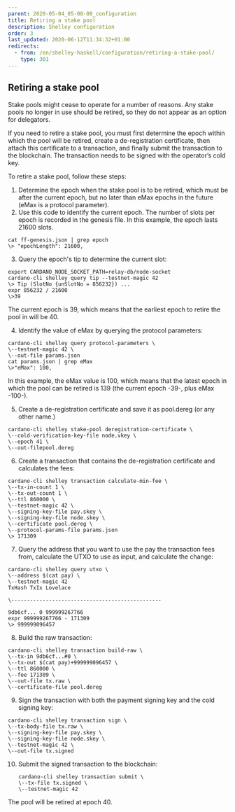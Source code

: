 ```yaml
---
parent: 2020-05-04_05-00-00_configuration
title: Retiring a stake pool
description: Shelley configuration
order: 3
last_updated: 2020-06-12T11:34:32+01:00
redirects:
  - from: /en/shelley-haskell/configuration/retiring-a-stake-pool/
    type: 301
---
```

## Retiring a stake pool

Stake pools might cease to operate for a number of reasons. Any stake pools no longer in use should be retired, so they do not appear as an option for delegators.


If you need to retire a stake pool, you must first determine the epoch within which the pool will be retired, create a de-registration certificate, then attach this certificate to a transaction, and finally submit the transaction to the blockchain. The transaction needs to be signed with the operator’s cold key.


To retire a stake pool, follow these steps:

1. Determine the epoch when the stake pool is to be retired, which must be after the current epoch, but no later than eMax epochs in the future (eMax is a protocol parameter).
2. Use this code to identify the current epoch. The number of slots per epoch is recorded in the genesis file. In this example, the epoch lasts 21600 slots.

```
cat ff-genesis.json | grep epoch
\> "epochLength": 21600,
```

3. Query the epoch's tip to determine the current slot:

```
export CARDANO_NODE_SOCKET_PATH=relay-db/node-socket
cardano-cli shelley query tip --testnet-magic 42
\> Tip (SlotNo {unSlotNo = 856232}) ...
expr 856232 / 21600
\>39
```

The current epoch is 39, which means that the earliest epoch to retire the pool in will be 40.

4. Identify the value of eMax by querying the protocol parameters:

```
cardano-cli shelley query protocol-parameters \
\--testnet-magic 42 \
\--out-file params.json
cat params.json | grep eMax
\>"eMax": 100,
```

In this example, the eMax value is 100, which means that the latest epoch in which the pool can be retired is 139 (the current epoch -39-, plus eMax -100-).

5. Create a de-registration certificate and save it as pool.dereg (or any other name.)



```
cardano-cli shelley stake-pool deregistration-certificate \
\--cold-verification-key-file node.vkey \
\--epoch 41 \
\--out-filepool.dereg
```

6. Create a transaction that contains the de-registration certificate and calculates the fees:

```
cardano-cli shelley transaction calculate-min-fee \
\--tx-in-count 1 \
\--tx-out-count 1 \
\--ttl 860000 \
\--testnet-magic 42 \
\--signing-key-file pay.skey \
\--signing-key-file node.skey \
\--certificate pool.dereg \
\--protocol-params-file params.json
\> 171309
```

7. Query the address that you want to use the pay the transaction fees from, calculate the UTXO to use as input, and calculate the change:

```
cardano-cli shelley query utxo \
\--address $(cat pay) \
\--testnet-magic 42
TxHash TxIx Lovelace

\------------------------------------------------

9db6cf... 0 999999267766
expr 999999267766 - 171309
\> 999999096457
```

8. Build the raw transaction:

```
cardano-cli shelley transaction build-raw \
\--tx-in 9db6cf...#0 \
\--tx-out $(cat pay)+999999096457 \
\--ttl 860000 \
\--fee 171309 \
\--out-file tx.raw \
\--certificate-file pool.dereg
```

9. Sign the transaction with both the payment signing key and the cold signing key:

```
cardano-cli shelley transaction sign \
\--tx-body-file tx.raw \
\--signing-key-file pay.skey \
\--signing-key-file node.skey \
\--testnet-magic 42 \
\--out-file tx.signed
```

10. Submit the signed transaction to the blockchain:

    ```
    cardano-cli shelley transaction submit \
    \--tx-file tx.signed \
    \--testnet-magic 42
    ```

The pool will be retired at epoch 40.
